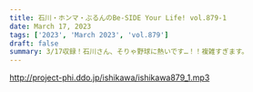 ```yaml
---
title: 石川・ホンマ・ぶるんのBe-SIDE Your Life! vol.879-1
date: March 17, 2023
tags: ['2023', 'March 2023', 'vol.879']
draft: false
summary: 3/17収録！石川さん、そりゃ野球に熱いです…！！複雑すぎます。
---
```


http://project-phi.ddo.jp/ishikawa/ishikawa879_1.mp3
